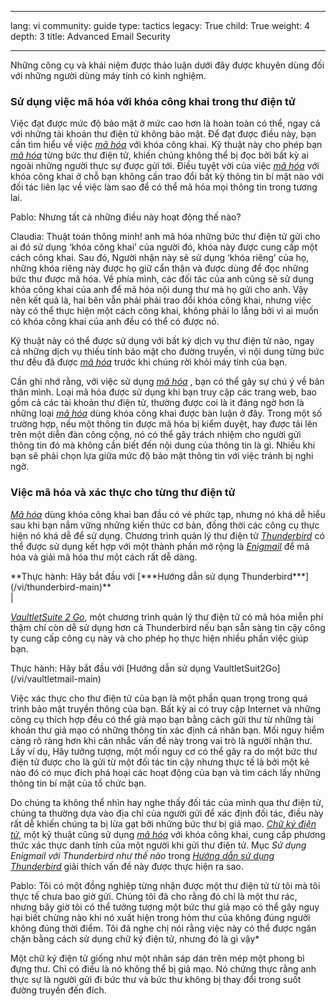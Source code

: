 

---

lang: vi
community: guide
type: tactics
legacy: True
child: True
weight: 4
depth: 3
title: Advanced Email Security

---

Những công cụ và khái niệm được thảo luận dưới đây được khuyên dùng đối với những người dùng máy tính có kinh nghiệm.

### Sử dụng việc mã hóa với khóa công khai trong thư điện tử ###

Việc đạt được mức độ bảo mật ở mức cao hơn là hoàn toàn có thể, ngay cả với những tài khoản thư điện tử không bảo mật. Để đạt được điều này, bạn cần tìm hiểu về việc [*mã hóa*](/vi/glossary#Encryption) với khóa công khai. Kỹ thuật này cho phép bạn [*mã hóa*](/vi/glossary#Encryption)  từng bức thư điện tử, khiến chúng không thể bị đọc bởi bất kỳ ai ngoài những người thực sự được gửi tới. Điều tuyệt vời của việc [*mã hóa*](/vi/glossary#Encryption)  với khóa công khai ở chỗ bạn không cần trao đổi bất kỳ thông tin bí mật nào với đối tác liên lạc về việc làm sao để có thể mã hóa mọi thông tin trong tương lai.

<div class="background" markdown="1">
Pablo: Nhưng tất cả những điều này hoạt động thế nào?

Claudia: Thuật toán thông minh! anh mã hóa những bức thư điện tử gửi cho ai đó sử dụng ‘khóa công khai’ của người đó, khóa này được cung cấp một cách công khai. Sau đó, Người nhận này sẽ sử dụng ‘khóa riêng’ của họ, những khóa riêng này được họ giữ cẩn thận và được dùng để đọc những bức thư được mã hóa. Về phía mình, các đối tác của anh cũng sẽ sử dụng khóa công khai của anh để mã hóa nội dung thư mà họ gửi cho anh. Vậy nên kết quả là, hai bên vẫn phải phải trao đổi khóa công khai, nhưng việc này có thể thực hiện một cách công khai, không phải lo lắng bởi vì ai muốn có khóa công khai của anh đều có thể có được nó. </div>

Kỹ thuật này có thể được sử dụng với bất kỳ dịch vụ thư điện tử nào, ngay cả những dịch vụ thiếu tính bảo mật cho đường truyền, vì nội dung từng bức thư đều đã được [*mã hóa*](/vi/glossary#Encryption)  trước khi chúng rời khỏi máy tính của bạn.

Cần ghi nhớ rằng, với việc sử dụng [*mã hóa*](/vi/glossary#Encryption) , bạn có thể gây sự chú ý về bản thân mình. Loại mã hóa được sử dụng khi bạn truy cập các trang web, bao gồm cả các tài khoản thư điện tử, thường được coi là it đáng ngờ hơn là những loại [*mã hóa*](/vi/glossary#Encryption)  dùng khóa công khai được bàn luận ở đây. Trong một số trường hợp, nếu một thông tin được mã hóa bị kiểm duyệt, hay được tải lên trên một diễn đàn công cộng, nó có thể gây trách nhiệm cho người gửi thông tin đó mà không cần biết đến nội dung của thông tin là gì. Nhiều khi bạn sẽ phải chọn lựa giữa mức độ bảo mật thông tin với việc tránh bị nghi ngờ.

### Việc mã hóa và xác thực cho từng thư điện tử ###

[*Mã hóa*](/vi/glossary#Encryption) dùng khóa công khai ban đầu có vẻ phức tạp, nhưng nó khá dễ hiểu sau khi bạn nắm vững những kiến thức cơ bản, đồng thời các công cụ thực hiện nó khá dễ để sử dụng. Chương trình quản lý thư điện tử [*Thunderbird*](/vi/glossary#Thunderbird)  có thể được sử dụng kết hợp với một thành phần mở rộng là [*Enigmail*](/vi/glossary#Enigmail) để mã hóa và giải mã hóa thư một cách rất dễ dàng.

<div class="getstarted" markdown="1">**Thực hành: Hãy bắt đầu với [***Hướng dẫn sử dụng Thunderbird***](/vi/thunderbird-main)**</div>|

[*VaultletSuite 2 Go*](/vi/glossary#VaultletSuite), một chương trình quản lý thư điện tử có mã hóa miễn phí thậm chí còn dễ sử dụng hơn cả Thunderbird nếu bạn sẵn sàng tin cậy công ty cung cấp công cụ này và cho phép họ thực hiện nhiều phần việc giúp bạn.

<div class="getstarted" markdown="1">Thực hành: Hãy bắt đầu với [Hướng dẫn sử dụng VaultletSuit2Go](/vi/vaultletmail-main)</div>

Việc xác thực cho thư điện tử của bạn là một phần quan trọng trong quá trình bảo mật truyền thông của bạn. Bất kỳ ai có truy cập Internet và những công cụ thích hợp đều có thể giả mạo bạn bằng cách gửi thư từ những tài khoản thư giả mạo có những thông tin xác định cá nhân bạn. Mối nguy hiểm càng rõ ràng hơn khi cân nhắc vấn đề này trong vai trò là người nhận thư. Lấy ví dụ, Hãy tưởng tượng, một mối nguy cơ có thể gây ra do một bức thư điện tử được cho là gửi từ một đối tác tin cậy nhưng thực tế là bởi một kẻ nào đó có mục đích phá hoại các hoạt động của bạn và tìm cách lấy những thông tin bí mật của tổ chức bạn.

Do chúng ta không thể nhìn hay nghe thấy đối tác của mình qua thư điện tử, chúng ta thường dựa vào địa chỉ của người gửi để xác định đối tác, điều này rất dễ khiến chúng ta bị lừa gạt bởi những bức thư bị giả mạo. [*Chữ ký điện tử*](/vi/glossary#Digital_signature), một kỹ thuật cũng sử dụng [*mã hóa*](/vi/glossary#Encryption) với khóa công khai, cung cấp phương thức xác thực danh tính của một người khi gửi thư điện tử. Mục *Sử dụng Enigmail với Thunderbird như thế nào* trong [*Hướng dẫn sử dụng Thunderbird*](/vi/thunderbird-main) giải thích vấn đề này được thực hiện ra sao.

<div class="background" markdown="1">
Pablo: Tôi có một đồng nghiệp từng nhận được một thư điện tử từ tôi mà tôi thực tế chưa bao giờ gửi. Chúng tôi đã cho rằng đó chỉ là một thư rác, nhưng bây giờ tôi có thể tưởng tượng một bức thư giả mạo có thể gây nguy hại biết chừng nào khi nó xuất hiện trong hòm thư của không đúng người không đúng thời điểm. Tôi đã nghe chị nói rằng việc này có thể được ngăn chặn bằng cách sử dụng chữ ký điện tử, nhưng đó là gì vậy*

Một chữ ký điện tử giống như một nhãn sáp dán trên mép một phong bì đựng thư. Chỉ có điều là nó không thể bị giả mạo. Nó chứng thực rằng anh thực sự là người gửi đi bức thư và bức thư không bị thay đổi trong suốt đường truyền đến đích.</div>


